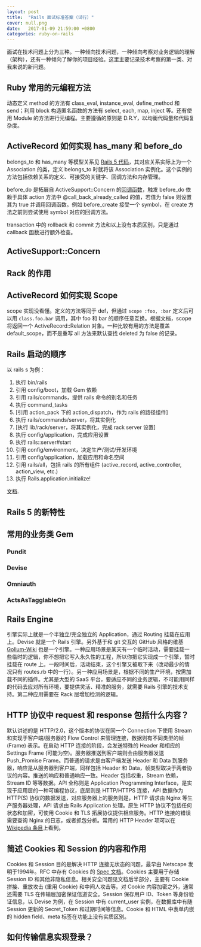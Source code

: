 ```yaml
---
layout: post
title:  "Rails 面试标准答案（试行）"
cover: null.png
date:   2017-01-09 21:59:00 +0800
categories: ruby-on-rails
---
```


面试在技术问题上分为三种。一种倾向技术问题，一种倾向考察对业务逻辑的理解（架构），还有一种倾向了解你的项目经验。这里主要记录技术考察的第一类、对我来说的新问题。

## Ruby 常用的元编程方法

动态定义 method 的方法有 class\_eval, instance\_eval, define\_method 和 send；利用 block 构造匿名函数的方法有 select, each, map, inject 等。还有使用 Module 的方法进行元编程。主要遵循的原则是 D.R.Y，以均衡代码量和代码复杂度。

## ActiveRecord 如何实现 has\_many 和 before\_do

belongs\_to 和 has\_many 等模型关系见 [Rails 5 代码](https://github.com/rails/rails/blob/5-0-stable/activerecord/lib/active_record/associations.rb)，其对应关系实际上为一个 Association 的类，定义 belongs\_to 时就将该 Association 实例化。这个实例的方法包括依赖关系的定义、可接受的关键字、回调方法和内存管理。

before\_do 是拓展自 ActiveSupport::Concern 的[回调函数](https://github.com/rails/rails/blob/5-0-stable/activerecord/lib/active_record/callbacks.rb#L258)，触发 before\_do 依赖于具体 action 方法中 @call\_back\_already\_called 的值，若值为 false 则设置其为 true 并调用回调函数。例如 before\_create 接受一个 symbol，在 create 方法之前则尝试使用 symbol 对应的回调方法。

transaction 中的 rollback 和 commit 方法和以上没有本质区别，只是通过 callback 函数进行额外检查。

## ActiveSupport::Concern

## Rack 的作用

## ActiveRecord 如何实现 Scope

scope 实现没看懂。定义的方法等同于 def，但通过 `scope :foo, :bar` 定义后可以用 `class.foo.bar` 调用，其中 foo 和 bar 的顺序任意互换。根据文档，scope 将返回一个 ActiveRecord::Relation 对象。一种比较有用的方法是覆盖 default_scope，而不是重写 all 方法来默认查找 deleted 为 false 的记录。

## Rails 启动的顺序

以 rails s 为例：

1. 执行 bin/rails
2. 引用 config/boot，加载 Gem 依赖
3. 引用 rails/commands，提供 rails 命令的别名和任务
4. 执行 command_tasks
5. [引用 action_pack 下的 action_dispatch，作为 rails 的路径组件]
6. 执行 rails/commands/server，将其实例化
7. [执行 lib/rack/server，将其实例化，完成 rack server 设置]
8. 执行 config/application，完成应用设置
9. 执行 rails::server#start
10. 引用 config/environment，决定生产/测试/开发环境
11. 引用 config/application，加载应用和命名空间
12. 引用 rails/all，包括 rails 的所有组件 (active_record, active_controller, action_view, etc.)
13. 执行 Rails.application.initialize!

[文档](http://guides.ruby-china.org/initialization.html).

## Rails 5 的新特性

## 常用的业务类 Gem

### Pundit

### Devise

### Omniauth

### ActsAsTagglableOn

## Rails Engine

引擎实际上就是一个半独立/完全独立的 Application，通过 Routing 挂载在应用上。Devise 就是一个 Rails 引擎。另外基于和 git 交互的 GitHub 风格的维基 [Gollum-Wiki](https://github.com/gollum/gollum) 也是一个引擎。一种应用场景是某天有一个临时活动，需要挂载一些临时的逻辑，你不想把它写入永久性的工程，所以你把它实现成一个引擎，暂时挂载在 route 上。一段时间后，活动结束，这个引擎又被取下来（改动最少的情况只有 routes.rb 中的一行）。另一种应用场景是，根据不同的生产环境，按需加载不同的插件。尤其是大型的 SaaS 平台，要适应不同的业务逻辑，不可能用同样的代码去应对所有环境，要提供灵活、精准的服务，就需要 Rails 引擎的技术支持。第二种应用需要在 Rack 层增加检测的逻辑。

## HTTP 协议中 request 和 response 包括什么内容？

默认讲述的是 HTTP/2.0，这个版本的协议在同一个 Connection 下使用 Stream 和实现于客户端/服务器的 Flow Control 来管理连接，数据则有不同类型的帧 (Frame) 表示。在启动 HTTP 连接的阶段，会发送特殊的 Header 和相应的 Settings Frame (可能为空)。服务器推送到客户端则会由服务器发送 Push_Promise Frame。而普通的请求是由客户端发送 Header 和 Data 到服务器，响应是从服务器到客户端，同样包括 Header 和 Data，帧类型取决于两者协议的内容。推送的响应和普通响应一致。Header 包括权重，Stream 依赖，Stream ID 等等数据。API 全称则是 Application Programming Interface，是实现于应用层的一种可编程协议，底层则是 HTTP/HTTPS 连接，API 数据作为 HTTP(S) 协议的数据发送，对应服务器上的服务则是，HTTP 请求由 Nginx 等生产服务器处理，API 请求由 Rails Application 处理。原生 HTTP 协议不包括任何状态和加密，可使用 Cookie 和 TLS 拓展协议提供相应服务。HTTP 连接的错误需要查询 Nginx 的日志，或者抓包分析。常用的 HTTP Header 项可以在 [Wikipedia 条目](https://en.wikipedia.org/wiki/List_of_HTTP_header_fields)上看到。

## 简述 Cookies 和 Session 的内容和作用

Cookies 和 Session 目的是解决 HTTP 连接无状态的问题，最早由 Netscape 发明于1994年。RFC 中存有 Cookies 的 [Spec 文档](https://tools.ietf.org/html/rfc6265)。Cookies 主要用于存储 Session ID 和其他非隐私信息。相关安全问题见文档后半部分，主要有 Cookie 拼接、重放攻击 (重用 Cookie) 和中间人攻击等。对 Cookie 内容加密之外，通常还需要 TLS 在传输层加密保证信道安全。Session 保存用户 ID、Token 等身份验证信息，以 Devise 为例，在 Session 中有 current_user 实例，在数据库中有随 Session 更新的 Secret_Token 和过期时间等信息。Cookie 和 HTML 中表单内嵌的 hidden field、meta 标签在功能上没有实质区别。

## 如何传输信息实现登录？

